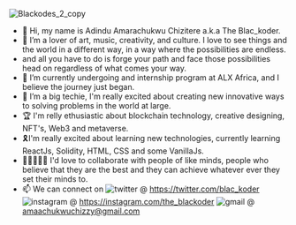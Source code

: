 ![Blackodes_2_copy](https://user-images.githubusercontent.com/98083831/197086258-749f4cb0-0b71-4c50-b5f8-f9ba24fbc8ca.png)
- 👋 Hi, my name is Adindu Amarachukwu Chizitere a.k.a The Blac_koder.
- 👀 I’m a lover of art, music, creativity, and culture. I love to see things and the world in a different way, in a way where the possibilities are endless.
- and all you have to do is forge your path and face those possibilities head on regardless of what comes your way.
- 🌱 I’m currently undergoing and internship program at ALX Africa, and I believe the journey just began.
- 💞️ I’m a big techie, I'm really excited about creating new innovative ways to solving problems in the world at large.
- 🏆 I'm relly ethusiastic about blockchain technology, creative designing, NFT's, Web3 and metaverse.
- 🎗I'm really excited about learning new technologies, currently learning ReactJs, Solidity, HTML, CSS and some VanillaJs.
- 👨🏾‍🤝‍👨🏾 I'd love to collaborate with people of like minds, people who believe that they are the best and they can achieve whatever ever they set their minds to. 
- 📫 We can connect on ![twitter](https://user-images.githubusercontent.com/98083831/197089951-202678d4-1d47-43ee-aa54-96a87a883f51.jpg)
 @ https://twitter.com/blac_koder ![instagram](https://user-images.githubusercontent.com/98083831/197089795-89ed4f41-4b88-4143-a1a2-2a78d3ecc76b.jpg)
 @ https://instagram.com/the_blackoder ![gmail](https://user-images.githubusercontent.com/98083831/197090007-3469fba0-5021-4918-bd61-0b57a5d1de29.jpg)
 @ amaachukwuchizzy@gmail.com




<!---
Eddie7145/Eddie7145 is a ✨ special ✨ repository because its `README.md` (this file) appears on your GitHub profile.
You can click the Preview link to take a look at your changes.
--->


